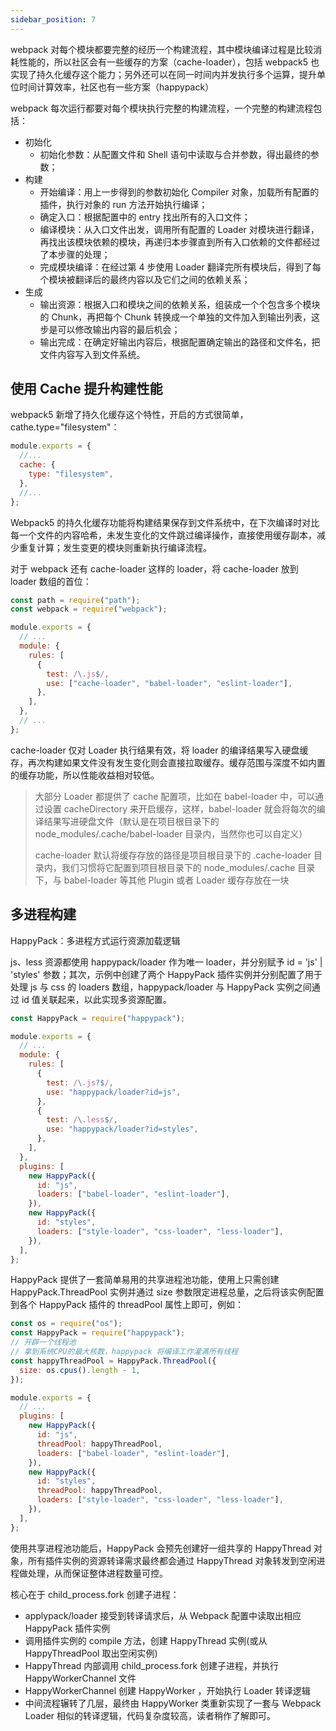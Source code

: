 ```yaml
---
sidebar_position: 7
---
```


webpack 对每个模块都要完整的经历一个构建流程，其中模块编译过程是比较消耗性能的，所以社区会有一些缓存的方案（cache-loader），包括 webpack5 也实现了持久化缓存这个能力；另外还可以在同一时间内并发执行多个运算，提升单位时间计算效率，社区也有一些方案（happypack）

webpack 每次运行都要对每个模块执行完整的构建流程，一个完整的构建流程包括：

- 初始化
  - 初始化参数：从配置文件和 Shell 语句中读取与合并参数，得出最终的参数；
- 构建
  - 开始编译：用上一步得到的参数初始化 Compiler 对象，加载所有配置的插件，执行对象的 run 方法开始执行编译；
  - 确定入口：根据配置中的 entry 找出所有的入口文件；
  - 编译模块：从入口文件出发，调用所有配置的 Loader 对模块进行翻译，再找出该模块依赖的模块，再递归本步骤直到所有入口依赖的文件都经过了本步骤的处理；
  - 完成模块编译：在经过第 4 步使用 Loader 翻译完所有模块后，得到了每个模块被翻译后的最终内容以及它们之间的依赖关系；
- 生成
  - 输出资源：根据入口和模块之间的依赖关系，组装成一个个包含多个模块的 Chunk，再把每个 Chunk 转换成一个单独的文件加入到输出列表，这步是可以修改输出内容的最后机会；
  - 输出完成：在确定好输出内容后，根据配置确定输出的路径和文件名，把文件内容写入到文件系统。

## 使用 Cache 提升构建性能

webpack5 新增了持久化缓存这个特性，开启的方式很简单，cathe.type="filesystem"：

```js
module.exports = {
  //...
  cache: {
    type: "filesystem",
  },
  //...
};
```

Webpack5 的持久化缓存功能将构建结果保存到文件系统中，在下次编译时对比每一个文件的内容哈希，未发生变化的文件跳过编译操作，直接使用缓存副本，减少重复计算；发生变更的模块则重新执行编译流程。

对于 webpack 还有 cache-loader 这样的 loader，将 cache-loader 放到 loader 数组的首位：

```js
const path = require("path");
const webpack = require("webpack");

module.exports = {
  // ...
  module: {
    rules: [
      {
        test: /\.js$/,
        use: ["cache-loader", "babel-loader", "eslint-loader"],
      },
    ],
  },
  // ...
};
```

cache-loader 仅对 Loader 执行结果有效，将 loader 的编译结果写入硬盘缓存，再次构建如果文件没有发生变化则会直接拉取缓存。缓存范围与深度不如内置的缓存功能，所以性能收益相对较低。

> 大部分 Loader 都提供了 cache 配置项，比如在 babel-loader 中，可以通过设置 cacheDirectory 来开启缓存，这样，babel-loader 就会将每次的编译结果写进硬盘文件（默认是在项目根目录下的 node_modules/.cache/babel-loader 目录内，当然你也可以自定义）
>
> cache-loader 默认将缓存存放的路径是项目根目录下的 .cache-loader 目录内，我们习惯将它配置到项目根目录下的 node_modules/.cache 目录下，与 babel-loader 等其他 Plugin 或者 Loader 缓存存放在一块

## 多进程构建

HappyPack：多进程方式运行资源加载逻辑

js、less 资源都使用 happypack/loader 作为唯一 loader，并分别赋予 id = 'js' | 'styles' 参数；其次，示例中创建了两个 HappyPack 插件实例并分别配置了用于处理 js 与 css 的 loaders 数组，happypack/loader 与 HappyPack 实例之间通过 id 值关联起来，以此实现多资源配置。

```js
const HappyPack = require("happypack");

module.exports = {
  // ...
  module: {
    rules: [
      {
        test: /\.js?$/,
        use: "happypack/loader?id=js",
      },
      {
        test: /\.less$/,
        use: "happypack/loader?id=styles",
      },
    ],
  },
  plugins: [
    new HappyPack({
      id: "js",
      loaders: ["babel-loader", "eslint-loader"],
    }),
    new HappyPack({
      id: "styles",
      loaders: ["style-loader", "css-loader", "less-loader"],
    }),
  ],
};
```

HappyPack 提供了一套简单易用的共享进程池功能，使用上只需创建 HappyPack.ThreadPool 实例并通过 size 参数限定进程总量，之后将该实例配置到各个 HappyPack 插件的 threadPool 属性上即可，例如：

```js
const os = require("os");
const HappyPack = require("happypack");
// 开辟一个线程池
// 拿到系统CPU的最大核数，happypack 将编译工作灌满所有线程
const happyThreadPool = HappyPack.ThreadPool({
  size: os.cpus().length - 1,
});

module.exports = {
  // ...
  plugins: [
    new HappyPack({
      id: "js",
      threadPool: happyThreadPool,
      loaders: ["babel-loader", "eslint-loader"],
    }),
    new HappyPack({
      id: "styles",
      threadPool: happyThreadPool,
      loaders: ["style-loader", "css-loader", "less-loader"],
    }),
  ],
};
```

使用共享进程池功能后，HappyPack 会预先创建好一组共享的 HappyThread 对象，所有插件实例的资源转译需求最终都会通过 HappyThread 对象转发到空闲进程做处理，从而保证整体进程数量可控。

核心在于 child_process.fork 创建子进程：

- applypack/loader 接受到转译请求后，从 Webpack 配置中读取出相应 HappyPack 插件实例
- 调用插件实例的 compile 方法，创建 HappyThread 实例(或从 HappyThreadPool 取出空闲实例)
- HappyThread 内部调用 child_process.fork 创建子进程，并执行 HappyWorkerChannel 文件
- HappyWorkerChannel 创建 HappyWorker ，开始执行 Loader 转译逻辑
- 中间流程辗转了几层，最终由 HappyWorker 类重新实现了一套与 Webpack Loader 相似的转译逻辑，代码复杂度较高，读者稍作了解即可。
